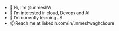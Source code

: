 - 👋 Hi, I’m @unmeshW
- 👀 I’m interested in cloud, Devops and AI
- 🌱 I’m currently learning JS
- 📫 Reach me at linkedin.com/in/unmeshwaghchoure

<!---
unmeshW/unmeshW is a ✨ special ✨ repository because its `README.md` (this file) appears on your GitHub profile.
You can click the Preview link to take a look at your changes.
--->
